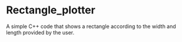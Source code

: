 # Rectangle_plotter
A simple C++ code that shows a rectangle according to the width and length provided by the user.
